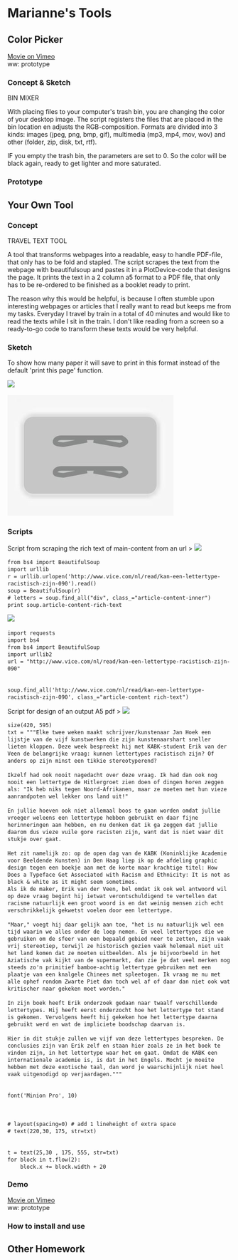 # Marianne's Tools

## Color Picker

[Movie on Vimeo](https://vimeo.com/159337264) 
<br>
ww: prototype

### Concept & Sketch

BIN MIXER

With placing files to your computer's trash bin, you are changing the color of your desktop image. The script registers the files that are placed in the bin location en adjusts the RGB-composition. Formats are divided into 3 kinds: images (jpeg, png, bmp, gif), multimedia (mp3, mp4, mov, wov) and other (folder, zip, disk, txt, rtf).

IF you empty the trash bin, the parameters are set to 0. So the color will be black again, ready to get lighter and more saturated. 


### Prototype



## Your Own Tool

### Concept

TRAVEL TEXT TOOL

A tool that transforms webpages into a readable, easy to handle PDF-file, that only has to be fold and stapled. The script scrapes the text from the webpage with beautifulsoup and pastes it in a PlotDevice-code that designs the page. It prints the text in a 2 column a5 format to a PDF file, that only has to be re-ordered to be finished as a booklet ready to print.

The reason why this would be helpful, is because I often stumble upon interesting webpages or articles that I really want to read but keeps me from my tasks. Everyday I travel by train in a total of 40 minutes and would like to read the texts while I sit in the train. I don't like reading from a screen so a ready-to-go code to transform these texts would be very helpful.

### Sketch

To show how many paper it will save to print in this format instead of the default 'print this page' function.

![](comparison.png)



![](A.png)


### Scripts

Script from scraping the rich text of main-content from an url >
![](BS.pv)

```
from bs4 import BeautifulSoup
import urllib
r = urllib.urlopen('http://www.vice.com/nl/read/kan-een-lettertype-racistisch-zijn-090').read()
soup = BeautifulSoup(r)
# letters = soup.find_all("div", class_="article-content-inner")
print soup.article-content-rich-text
```

![](BS2.pv)

```
import requests
import bs4
from bs4 import BeautifulSoup
import urllib2
url = "http://www.vice.com/nl/read/kan-een-lettertype-racistisch-zijn-090"


soup.find_all('http://www.vice.com/nl/read/kan-een-lettertype-racistisch-zijn-090', class_="article-content rich-text")
```

Script for design of an output A5 pdf >
![](indeling.pv)

```
size(420, 595)
txt = """Elke twee weken maakt schrijver/kunstenaar Jan Hoek een lijstje van de vijf kunstwerken die zijn kunstenaarshart sneller lieten kloppen. Deze week bespreekt hij met KABK-student Erik van der Veen de belangrijke vraag: kunnen lettertypes racistisch zijn? Of anders op zijn minst een tikkie stereotyperend?

Ikzelf had ook nooit nagedacht over deze vraag. Ik had dan ook nog nooit een lettertype de Hitlergroet zien doen of dingen horen zeggen als: "Ik heb niks tegen Noord-Afrikanen, maar ze moeten met hun vieze aanrandpoten wel lekker ons land uit!"

En jullie hoeven ook niet allemaal boos te gaan worden omdat jullie vroeger weleens een lettertype hebben gebruikt en daar fijne herinneringen aan hebben, en nu denken dat ik ga zeggen dat jullie daarom dus vieze vuile gore racisten zijn, want dat is niet waar dit stukje over gaat.

Het zit namelijk zo: op de open dag van de KABK (Koninklijke Academie voor Beeldende Kunsten) in Den Haag liep ik op de afdeling graphic design tegen een boekje aan met de korte maar krachtige titel: How Does a Typeface Get Associated with Racism and Ethnicity: It is not as black & white as it might seem sometimes. 
Als ik de maker, Erik van der Veen, bel omdat ik ook wel antwoord wil op deze vraag begint hij ietwat verontschuldigend te vertellen dat racisme natuurlijk een groot woord is en dat weinig mensen zich echt verschrikkelijk gekwetst voelen door een lettertype.

"Maar," voegt hij daar gelijk aan toe, "het is nu natuurlijk wel een tijd waarin we alles onder de loep nemen. En veel lettertypes die we gebruiken om de sfeer van een bepaald gebied neer te zetten, zijn vaak vrij stereotiep, terwijl ze historisch gezien vaak helemaal niet uit het land komen dat ze moeten uitbeelden. Als je bijvoorbeeld in het Aziatische vak kijkt van de supermarkt, dan zie je dat veel merken nog steeds zo'n primitief bamboe-achtig lettertype gebruiken met een plaatje van een knalgele Chinees met spleetogen. Ik vraag me nu met alle ophef rondom Zwarte Piet dan toch wel af of daar dan niet ook wat kritischer naar gekeken moet worden."

In zijn boek heeft Erik onderzoek gedaan naar twaalf verschillende lettertypes. Hij heeft eerst onderzocht hoe het lettertype tot stand is gekomen. Vervolgens heeft hij gekeken hoe het lettertype daarna gebruikt werd en wat de impliciete boodschap daarvan is.

Hier in dit stukje zullen we vijf van deze lettertypes bespreken. De conclusies zijn van Erik zelf en staan hier zoals ze in het boek te vinden zijn, in het lettertype waar het om gaat. Omdat de KABK een internationale academie is, is dat in het Engels. Mocht je moeite hebben met deze exotische taal, dan word je waarschijnlijk niet heel vaak uitgenodigd op verjaardagen."""


font('Minion Pro', 10)



# layout(spacing=0) # add 1 lineheight of extra space
# text(220,30, 175, str=txt)


t = text(25,30 , 175, 555, str=txt)
for block in t.flow(2):
    block.x += block.width + 20
```


### Demo

[Movie on Vimeo](https://vimeo.com/159336373) 
<br>
ww: prototype


### How to install and use



## Other Homework

